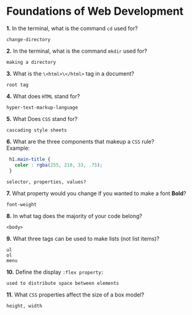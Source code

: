 # Foundations of Web Development

**1.** In the terminal, what is the command `cd` used for?
<!-- enter you answer in the space below -->
```
change-directory
```

**2.** In the terminal, what is the command `mkdir` used for?
<!-- enter you answer in the space below -->
```
making a directory 
```

**3.** What is the `\<html>\</html>` tag in a document?
<!-- enter you answer in the space below -->
```
root tag
```

**4.** What does `HTML` stand for?
<!-- enter you answer in the space below -->
```
hyper-text-markup-language
```

**5.** What Does `CSS` stand for?
<!-- enter you answer in the space below -->
```
cascading style sheets
```

**6.** What are the three components that makeup a `CSS` rule? <br> Example:
```css
 h1.main-title {
   color : rgba(255, 210, 33, .75);
 }
```
<!-- enter you answer in the space below -->

```
selector, properties, values?
```

**7.** What property would you change if you wanted to make a font **Bold**?
<!-- enter you answer in the space below -->
```
font-weight
```

**8.** In what tag does the majority of your code belong?
<!-- enter you answer in the space below -->
```
<body>
```

**9.** What three tags can be used to make lists (not list items)?
<!-- enter you answer in the space below -->
```
ul
ol
menu
```

**10.** Define the display `:flex property:`
<!-- enter you answer in the space below -->
```
used to distribute space between elements 
```

**11.** What `CSS` properties affect the size of a box model?
<!-- enter you answer in the space below -->
```
height, width
```